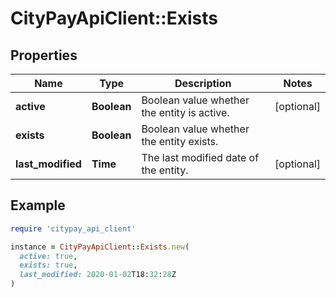 # CityPayApiClient::Exists

## Properties

| Name | Type | Description | Notes |
| ---- | ---- | ----------- | ----- |
| **active** | **Boolean** | Boolean value whether the entity is active. | [optional] |
| **exists** | **Boolean** | Boolean value whether the entity exists. |  |
| **last_modified** | **Time** | The last modified date of the entity. | [optional] |

## Example

```ruby
require 'citypay_api_client'

instance = CityPayApiClient::Exists.new(
  active: true,
  exists: true,
  last_modified: 2020-01-02T18:32:28Z
)
```

